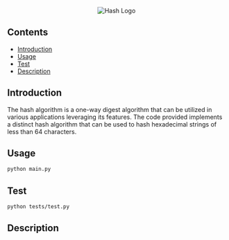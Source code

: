 <p align="center">
<img alt = "Hash Logo"
    src="https://imgs.search.brave.com/iAAnnRR2ONM-VoncrfU0CPNANZa0k_KNWyt3oULrKw4/rs:fit:500:0:0/g:ce/aHR0cHM6Ly93d3cu/bG9naW5yYWRpdXMu/Y29tL2Jsb2cvc3Rh/dGljLzlmNjBkOGEx/MmUyY2I5MjQwYmZl/NTRiNTQ1MTViNDJh/LzA0ZmY2L2VuY3J5/cHRpb24tYW5kLWhh/c2hpbmcucG5n">
</p>


## Contents

- [Introduction](#introduction)
- [Usage](#usage)
- [Test](#Test)
- [Description](#description)

## Introduction
The hash algorithm is a one-way digest algorithm that can be utilized in various applications leveraging its features. The code provided implements a distinct hash algorithm that can be used to hash hexadecimal strings of less than 64 characters.

## Usage
```bash
python main.py
```

## Test
```bash
python tests/test.py
```

## Description
